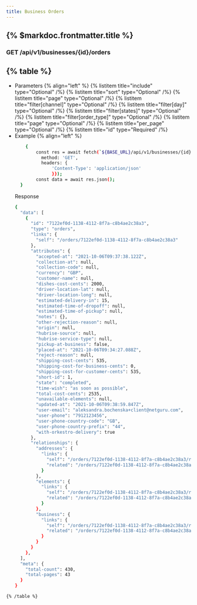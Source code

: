 ```yaml
---
title: Business Orders
---
```


## {% $markdoc.frontmatter.title %}

### GET /api/v1/businesses/{id}/orders
{% table %}
---
* Parameters {% align="left" %}
  {% listitem title="include" type="Optional" /%}
  {% listitem title="sort" type="Optional" /%}
  {% listitem title="page" type="Optional" /%}
  {% listitem title="filter[channel]" type="Optional" /%}
  {% listitem title="filter[day]" type="Optional" /%}
  {% listitem title="filter[states]" type="Optional" /%}
  {% listitem title="filter[order_type]" type="Optional" /%}
  {% listitem title="page" type="Optional" /%}
  {% listitem title="per_page" type="Optional" /%}
  {% listitem title="id" type="Required" /%}
* Example {% align="left" %}
  ```bash
      {
          const res = await fetch(`${BASE_URL}/api/v1/businesses/{id}/orders`, {
            method: 'GET',
            headers: {
                'Content-Type': 'application/json'
                }});
          const data = await res.json();
    }
  ```
  Response
  ```bash
  {
    "data": [
      {
        "id": "7122ef0d-1138-4112-8f7a-c8b4ae2c38a3",
        "type": "orders",
        "links": {
          "self": "/orders/7122ef0d-1138-4112-8f7a-c8b4ae2c38a3"
        },
        "attributes": {
          "accepted-at": "2021-10-06T09:37:38.122Z",
          "collection-at": null,
          "collection-code": null,
          "currency": "GBP",
          "customer-name": null,
          "dishes-cost-cents": 2000,
          "driver-location-lat": null,
          "driver-location-long": null,
          "estimated-delivery-in": 15,
          "estimated-time-of-dropoff": null,
          "estimated-time-of-pickup": null,
          "notes": {},
          "other-rejection-reason": null,
          "origin": null,
          "hubrise-source": null,
          "hubrise-service-type": null,
          "pickup-at-business": false,
          "placed-at": "2021-10-06T09:34:27.088Z",
          "reject-reason": null,
          "shipping-cost-cents": 535,
          "shipping-cost-for-business-cents": 0,
          "shipping-cost-for-customer-cents": 535,
          "short-id": 1,
          "state": "completed",
          "time-wish": "as soon as possible",
          "total-cost-cents": 2535,
          "unavailable-elements": null,
          "updated-at": "2021-10-06T09:38:59.847Z",
          "user-email": "aleksandra.bochenska+client@netguru.com",
          "user-phone": "7912123456",
          "user-phone-country-code": "GB",
          "user-phone-country-prefix": "44",
          "with-orkestro-delivery": true
        },
        "relationships": {
          "addresses": {
            "links": {
              "self": "/orders/7122ef0d-1138-4112-8f7a-c8b4ae2c38a3/relationships/addresses",
              "related": "/orders/7122ef0d-1138-4112-8f7a-c8b4ae2c38a3/addresses"
            }
          },
          "elements": {
            "links": {
              "self": "/orders/7122ef0d-1138-4112-8f7a-c8b4ae2c38a3/relationships/elements",
              "related": "/orders/7122ef0d-1138-4112-8f7a-c8b4ae2c38a3/elements"
            }
          },
          "business": {
            "links": {
              "self": "/orders/7122ef0d-1138-4112-8f7a-c8b4ae2c38a3/relationships/business",
              "related": "/orders/7122ef0d-1138-4112-8f7a-c8b4ae2c38a3/business"
            }
          }
        }
      },
    ],
    "meta": {
      "total-count": 430,
      "total-pages": 43
    }
  }
```
{% /table %}
